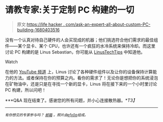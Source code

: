 # 请教专家:关于定制 PC 构建的一切

> 原文:[https://life hacker . com/ask-an-expert-all-about-custom-PC-building-1680403516](https://lifehacker.com/ask-an-expert-all-about-custom-pc-building-1680403516)

没有一个认真对待自己硬件的人会买现成的机器；他们挑选符合他们需求的最佳组件——某个显卡、某个 CPU，也许还有一个疯狂的水冷系统来保持冷却。而这里讨论 PC 构建的是 Linus Sebastian，你可能从 [LinusTechTips](https://www.youtube.com/user/LinusTechTips) 中知道他。

Watch

在他的 [YouTube 频道](https://www.youtube.com/user/LinusTechTips) 上，Linus 讨论了各种硬件组件以及让你的设备保持计算能力的方法。或者保持在你的预算之内。看你的需求了！无论你是想把你的系统浸泡在矿物油中，还是只是在寻找一个新的显卡，Linus 将在接下来的一个小时里讨论 PC 构建，所以问吧！

***Q&A 现在结束了。感谢您的所有问题，并小心连接散热器。**T3】*

* * *

<small>*有你想见的专家参与吗？*</small> [<small>*邮箱*</small>](mailto:andy@lifehacker.com) <small>*。照片由*</small>[<small>*efx0a*</small>](http://imgur.com/a/7D4dv#0)<small>*组成。*</small>